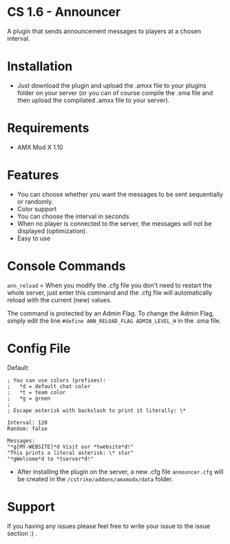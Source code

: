 # CS 1.6 - Announcer
A plugin that sends announcement messages to players at a chosen interval.

# Installation
- Just download the plugin and upload the .amxx file to your plugins folder on your server (or you can of course compile the .sma file and then upload the compilated .amxx file to your server).

# Requirements
- AMX Mod X 1.10

# Features
- You can choose whether you want the messages to be sent sequentially or randomly.
- Color support
- You can choose the interval in seconds
- When no player is connected to the server, the messages will not be displayed (optimization).
- Easy to use

# Console Commands
`ann_reload` = When you modify the .cfg file you don't need to restart the whole server, just enter this command and the .cfg file will automatically reload with the current (new) values.

The command is protected by an Admin Flag. To change the Admin Flag, simply edit the line `#define ANN_RELOAD_FLAG ADMIN_LEVEL_H` in the .sma file.

# Config File
Default:
```
; You can use colors (prefixes):
;   *d = default chat color
;   *t = team color
;   *g = green
;
; Escape asterisk with backslash to print it literally: \*

Interval: 120
Random: false

Messages:
"*g[MY-WEBSITE]*d Visit our *twebsite*d!"
"This prints a literal asterisk: \* star"
"*gWelcome*d to *tserver*d!"
```
- After installing the plugin on the server, a new .cfg file `announcer.cfg` will be created in the `/cstrike/addons/amxmodx/data` folder.

# Support
If you having any issues please feel free to write your issue to the issue section :) .
